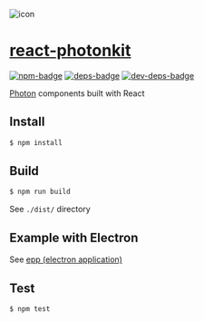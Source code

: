 ![icon][icon]

# [react-photonkit]

[![npm-badge]][npm]
[![deps-badge]][deps]
[![dev-deps-badge]][dev-deps]

[Photon][photon] components built with React


## Install

```sh
$ npm install
```


## Build

```sh
$ npm run build
```

See `./dist/` directory


## Example with Electron

See [epp (electron application)][epp]


## Test

```sh
$ npm test
```




[react-photonkit]: http://react-photonkit.github.io/
[epp]: https://github.com/react-photonkit/epp
[icon]: https://cloud.githubusercontent.com/assets/1744446/10875790/af4cbbac-8179-11e5-851e-556c347c08bd.png
[photon]: http://photonkit.com/

[npm-badge]: https://badge.fury.io/js/react-photonkit.svg
[npm]: https://badge.fury.io/js/react-photonkit
[deps-badge]: https://david-dm.org/react-photonkit/react-photonkit.svg
[dev-deps-badge]: https://david-dm.org/react-photonkit/react-photonkit/dev-status.svg#info=devDependencies
[deps]: https://david-dm.org/react-photonkit/react-photonkit
[dev-deps]: https://david-dm.org/react-photonkit/react-photonkit#info=devDependencies
